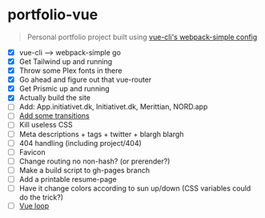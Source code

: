 # portfolio-vue

> Personal portfolio project built using [vue-cli's webpack-simple config](https://github.com/vuejs-templates/webpack-simple)

* [x] vue-cli --> webpack-simple go
* [x] Get Tailwind up and running
* [x] Throw some Plex fonts in there
* [x] Go ahead and figure out that vue-router
* [x] Get Prismic up and running
* [x] Actually build the site
* [ ] Add: App.initiativet.dk, Initiativet.dk, Merittian, NORD.app
* [ ] [Add some transitions](https://vuejs.org/v2/guide/transitions.html)
* [ ] Kill useless CSS
* [ ] Meta descriptions + tags + twitter + blargh blargh
* [ ] 404 handling (including project/404)
* [ ] Favicon
* [ ] Change routing no non-hash? (or prerender?)
* [ ] Make a build script to gh-pages branch
* [ ] Add a printable resume-page
* [ ] Have it change colors according to sun up/down (CSS variables could do the trick?)
* [ ] [Vue loop](https://github.com/JosephSmith127/vue-loop)
